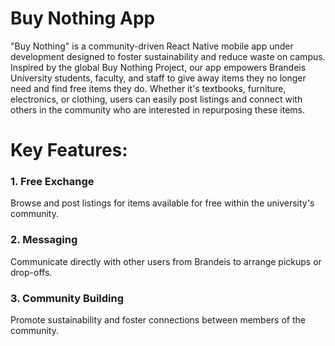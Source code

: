 # Buy Nothing App

"Buy Nothing" is a community-driven React Native mobile app under development designed to foster sustainability and reduce waste on campus. Inspired by the global Buy Nothing Project, our app empowers Brandeis University students, faculty, and staff to give away items they no longer need and find free items they do. Whether it's textbooks, furniture, electronics, or clothing, users can easily post listings and connect with others in the community who are interested in repurposing these items.

# Key Features:

### 1. Free Exchange
Browse and post listings for items available for free within the university's community.

### 2. Messaging
Communicate directly with other users from Brandeis to arrange pickups or drop-offs.

### 3. Community Building
Promote sustainability and foster connections between members of the community.
